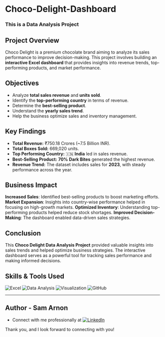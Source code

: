# Choco-Delight-Dashboard
### This is a Data Analysis Project

## Project Overview
Choco Delight is a premium chocolate brand aiming to analyze its sales performance to improve decision-making. This project involves building an **interactive Excel dashboard** that provides insights into revenue trends, top-performing products, and market performance.

## Objectives
- Analyze **total sales revenue** and **units sold**.
- Identify the **top-performing country** in terms of revenue.
- Determine the **best-selling product**.
- Understand the **yearly sales trend**.
- Help the business optimize sales and inventory management.

## Key Findings
- **Total Revenue:** ₹750.18 Crores (~7.5 Billion INR).
- **Total Boxes Sold:** 669,020 units.
- **Top Performing Country:** 🇮🇳 **India** led in sales revenue.
- **Best-Selling Product:** **70% Dark Bites** generated the highest revenue.
- **Revenue Trend:** The dataset includes sales for **2023**, with steady performance across the year.

## Business Impact
 **Increased Sales**: Identified best-selling products to boost marketing efforts.
 **Market Expansion**: Insights into country-wise performance helped in focusing on high-growth markets.
 **Optimized Inventory**: Understanding top-performing products helped reduce stock shortages.
 **Improved Decision-Making**: The dashboard enabled data-driven sales strategies.

## Conclusion
This **Choco Delight Data Analysis Project** provided valuable insights into sales trends and helped optimize business strategies. The interactive dashboard serves as a powerful tool for tracking sales performance and making informed decisions.

## Skills & Tools Used
![Excel](https://img.shields.io/badge/Microsoft%20Excel-217346?style=for-the-badge&logo=microsoftexcel&logoColor=white)
![Data Analysis](https://img.shields.io/badge/Data%20Analysis-FFD700?style=for-the-badge)
![Visualization](https://img.shields.io/badge/Data%20Visualization-1E90FF?style=for-the-badge)
![GitHub](https://img.shields.io/badge/GitHub-181717?style=for-the-badge&logo=github)

---
## Author - Sam Arnon
- Connect with me professionally at [![LinkedIn](https://img.shields.io/badge/LinkedIn-0A66C2?style=for-the-badge&logo=linkedin&logoColor=white)](https://www.linkedin.com/in/arnon15acto)

Thank you, and I look forward to connecting with you!






